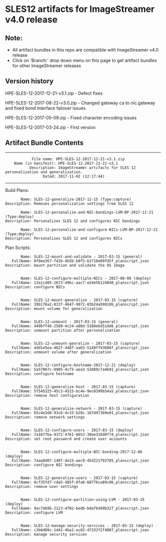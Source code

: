 # SLES12 artifacts for ImageStreamer v4.0 release

## Note: 
- All artifact bundles in this repo are compatible with ImageStreamer v4.0 release
- Click on 'Branch:' drop down menu on this page to get artifact bundles for other ImageStreamer releases

## Version history

HPE-SLES-12-2017-12-21-v3.1.zip - Defect fixes

HPE-SLES-12-2017-08-22-v3.0.zip - Changed gateway ca to nic.gateway and fixed bond interface failover issues
 
HPE-SLES-12-2017-05-09.zip - Fixed character encoding issues

HPE-SLES-12-2017-03-24.zip - First version 

## Artifact Bundle Contents

--------------------------------------------------------------------------------

	            File name: HPE-SLES-12-2017-12-21-v3.1.zip
		Name (in manifest): HPE-SLES-12-2017-12-21-v3.1
		       Description: ImageStreamer artifacts for SLES 12 personalization and generalization. 
		             Dated: 2017-11-02 (12:17:44)

--------------------------------------------------------------------------------

Build Plans:

	       Name: SLES-12-generalize-2017-12-15 (Type:capture)
	Description: Removes personalization settings from SLES 12

	       Name: SLES-12-personalize-and-NIC-bondings-LVM-BP-2017-12-21 (Type:deploy)
	Description: Personalizes SLES 12 and configures NIC bondings 

	       Name: SLES-12-personalize-and-configure-NICs-LVM-BP-2017-12-21 (Type:deploy)
	Description: Personalizes SLES 12 and configures NICs


Plan Scripts:

	       Name: SLES-12-mount-and-validate - 2017-03-15 (general)
	   FullName: 0f0ee367-f42b-4b5b-b0f5-b1f18e09fd5f_planscript.json
	Description: mount partition and validate the OS image


	       Name: SLES-12-configure-multiple-NICs - 2017-08-08 (deploy)
	   FullName: 13a1cd05-2673-49bc-aac7-e24e5b124840_planscript.json
	Description: configure NICs


	       Name: SLES-12-mount-generalize - 2017-03-15 (capture)
	   FullName: 39b176a2-0137-4647-9072-83b24a59818b_planscript.json
	Description: mount volume for generalization


	       Name: SLES-12-unmount - 2017-03-15 (general)
	   FullName: 449bff46-2589-4c24-a08d-5160ebd51dd6_planscript.json
	Description: unmount partition after personalization


	       Name: SLES-12-unmount-genralize - 2017-03-15 (capture)
	   FullName: 4dd1e5ea-462f-448f-aa63-5149ff93680f_planscript.json
	Description: unmount volume after generalization


	       Name: SLES-12-configure-hostname-2017-12-21 (deploy)
	   FullName: 5a57067c-8905-4cf5-aea3-51689c7a4b91_planscript.json
	Description: configure hostname


	       Name: SLES-12-generalize-host - 2017-03-15 (capture)
	   FullName: 5f545325-45c3-4515-bc4e-9ec0399b54a5_planscript.json
	Description: remove host configuration


	       Name: SLES-12-generalize-network - 2017-03-15 (capture)
	   FullName: 65c4e3d8-93c6-4c33-b28c-167d473b9e01_planscript.json
	Description: remove network settings


	       Name: SLES-12-configure-users - 2017-03-15 (deploy)
	   FullName: 7a1877ba-9372-4761-8653-30ee316d0f74_planscript.json
	Description: set root password and create user accounts


	       Name: SLES-12-configure-multiple-NIC-bonding-2017-12-06 (deploy)
	   FullName: 7aaa8d07-148f-4e15-aec9-45d221792785_planscript.json
	Description: configure NIC bondings


	       Name: SLES-12-generalize-users - 2017-03-15 (capture)
	   FullName: 8cf35fd7-cda5-485f-8fa0-68776ca89c06_planscript.json
	Description: remove user settings


	       Name: SLES-12-configure-partition-using-LVM - 2017-03-15 (deploy)
	   FullName: 9ac74b9b-2123-4f02-bedb-bdafb499b327_planscript.json
	Description: configure LVM


	       Name: SLES-12-manage-security-services - 2017-03-15 (deploy)
	   FullName: c3b6d09c-1d42-4ba1-ac83-47333f2f4007_planscript.json
	Description: manage security services





